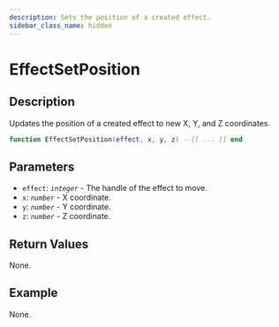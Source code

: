```yaml
---
description: Sets the position of a created effect.
sidebar_class_name: hidden
---
```


# EffectSetPosition

## Description

Updates the position of a created effect to new X, Y, and Z coordinates.

```lua
function EffectSetPosition(effect, x, y, z) --[[ ... ]] end
```

## Parameters

- `effect`: _`integer`_ - The handle of the effect to move.
- `x`: _`number`_ - X coordinate.
- `y`: _`number`_ - Y coordinate.
- `z`: _`number`_ - Z coordinate.

## Return Values

None.

## Example

None.

